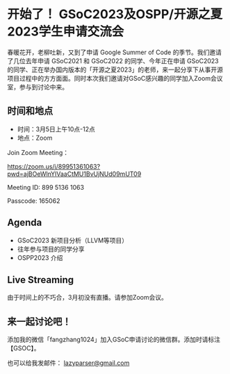 # 开始了！ GSoC2023及OSPP/开源之夏2023学生申请交流会


春暖花开，老柳吐新，又到了申请 Google Summer of Code 的季节。我们邀请了几位去年申请 GSoC2021 和 GSoC2022 的同学、今年正在申请 GSoC2023 的同学、正在举办国内版本的「开源之夏2023」的老师，来一起分享下从事开源项目过程中的方方面面。同时本次我们邀请对GSoC感兴趣的同学加入Zoom会议室，参与到讨论中来。

## 时间和地点

- 时间：3月5日上午10点-12点
- 地点：Zoom

Join Zoom Meeting：

https://zoom.us/j/89951361063?pwd=ajBOeWlnYlVaaCtMU1BvUjNUd09mUT09

Meeting ID: 899 5136 1063

Passcode: 165062

## Agenda

- GSoC2023 新项目分析（LLVM等项目）
- 往年参与项目的同学分享
- OSPP2023 介绍

## Live Streaming

由于时间上的不巧合，3月初没有直播。请参加Zoom会议。

## 来一起讨论吧！

添加我的微信「fangzhang1024」加入GSoC申请讨论的微信群。添加时请标注【GSOC】。

也可以给我发邮件： lazyparser@gmail.com
